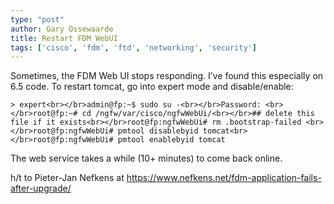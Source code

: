 ```yaml
---
type: "post"
author: Gary Ossewaarde
title: Restart FDM WebUI
tags: ['cisco', 'fdm', 'ftd', 'networking', 'security']
---
```


Sometimes, the FDM Web UI stops responding. I’ve found this especially on 6.5 code. To restart tomcat, go into expert mode and disable/enable:

```
> expert<br></br>admin@fp:~$ sudo su -<br></br>Password: <br></br>root@fp:~# cd /ngfw/var/cisco/ngfwWebUi/<br></br>## delete this file if it exists<br></br>root@fp:ngfwWebUi# rm .bootstrap-failed <br></br>root@fp:ngfwWebUi# pmtool disablebyid tomcat<br></br>root@fp:ngfwWebUi# pmtool enablebyid tomcat
```

The web service takes a while (10+ minutes) to come back online.

h/t to Pieter-Jan Nefkens at [https://www.nefkens.net/fdm-application-fails-after-upgrade/ ](https://www.nefkens.net/fdm-application-fails-after-upgrade/)
